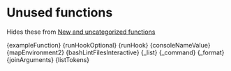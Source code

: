 # Unused functions

Hides these from [New and uncategorized functions](./todo.md)

{exampleFunction}
{runHookOptional}
{runHook}
{consoleNameValue}
{mapEnvironment2}
{bashLintFilesInteractive}
{_list}
{_command}
{_format}
{joinArguments}
{listTokens}
